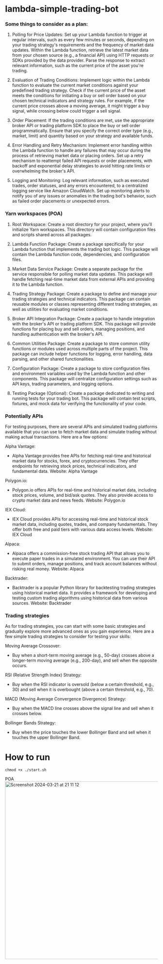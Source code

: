 # lambda-simple-trading-bot

### Some things to consider as a plan:

1. Polling for Price Updates:
   Set up your Lambda function to trigger at regular intervals, such as every few minutes or seconds, depending on your trading strategy's requirements and the frequency of market data updates.
   Within the Lambda function, retrieve the latest market data from your chosen source (e.g., a financial API) using HTTP requests or SDKs provided by the data provider.
   Parse the response to extract relevant information, such as the current price of the asset you're trading.

2. Evaluation of Trading Conditions:
   Implement logic within the Lambda function to evaluate the current market conditions against your predefined trading strategy.
   Check if the current price of the asset meets the conditions for initiating a buy or sell order based on your chosen technical indicators and strategy rules. For example, if the current price crosses above a moving average, it might trigger a buy signal, while crossing below could trigger a sell signal.

3. Order Placement:
   If the trading conditions are met, use the appropriate broker API or trading platform SDK to place the buy or sell order programmatically.
   Ensure that you specify the correct order type (e.g., market, limit) and quantity based on your strategy and available funds.

4. Error Handling and Retry Mechanism:
   Implement error handling within the Lambda function to handle any failures that may occur during the process of retrieving market data or placing orders.
   Set up a retry mechanism to reattempt failed API requests or order placements, with backoff and exponential delay strategies to avoid hitting rate limits or overwhelming the broker's API.

5. Logging and Monitoring:
   Log relevant information, such as executed trades, order statuses, and any errors encountered, to a centralized logging service like Amazon CloudWatch.
   Set up monitoring alerts to notify you of any issues or anomalies in the trading bot's behavior, such as failed order placements or unexpected errors.

### Yarn workspaces (POA)

1. Root Workspace:
   Create a root directory for your project, where you'll initialize Yarn workspaces.
   This directory will contain configuration files and scripts shared across all packages.

2. Lambda Function Package:
   Create a package specifically for your Lambda function that implements the trading bot logic.
   This package will contain the Lambda function code, dependencies, and configuration files.

3. Market Data Service Package:
   Create a separate package for the service responsible for polling market data updates.
   This package will handle fetching real-time market data from external APIs and providing it to the Lambda function.

4. Trading Strategy Package:
   Create a package to define and manage your trading strategies and technical indicators.
   This package can contain reusable modules or classes representing different trading strategies, as well as utilities for evaluating market conditions.

5. Broker API Integration Package:
   Create a package to handle integration with the broker's API or trading platform SDK.
   This package will provide functions for placing buy and sell orders, managing positions, and handling authentication with the broker's API.

6. Common Utilities Package:
   Create a package to store common utility functions or modules used across multiple parts of the project.
   This package can include helper functions for logging, error handling, data parsing, and other shared functionalities.

7. Configuration Package:
   Create a package to store configuration files and environment variables used by the Lambda function and other components.
   This package will centralize configuration settings such as API keys, trading parameters, and logging options.

8. Testing Package (Optional):
   Create a package dedicated to writing and running tests for your trading bot.
   This package will contain test scripts, fixtures, and mock data for verifying the functionality of your code.

### Potentially APIs

For testing purposes, there are several APIs and simulated trading platforms available that you can use to fetch market data and simulate trading without making actual transactions. Here are a few options:

Alpha Vantage:

- Alpha Vantage provides free APIs for fetching real-time and historical market data for stocks, forex, and cryptocurrencies. They offer endpoints for retrieving stock prices, technical indicators, and fundamental data.
  Website: Alpha Vantage

Polygon.io:

- Polygon.io offers APIs for real-time and historical market data, including stock prices, volume, and bid/ask quotes. They also provide access to crypto market data and news feeds.
  Website: Polygon.io

IEX Cloud:

- IEX Cloud provides APIs for accessing real-time and historical stock market data, including quotes, trades, and company fundamentals. They offer both free and paid tiers with various data access levels.
  Website: IEX Cloud

Alpaca:

- Alpaca offers a commission-free stock trading API that allows you to execute paper trades in a simulated environment. You can use their API to submit orders, manage positions, and track account balances without risking real money.
  Website: Alpaca

Backtrader:

- Backtrader is a popular Python library for backtesting trading strategies using historical market data. It provides a framework for developing and testing custom trading algorithms using historical data from various sources.
  Website: Backtrader

### Trading strategies

As for trading strategies, you can start with some basic strategies and gradually explore more advanced ones as you gain experience. Here are a few simple trading strategies to consider for testing your skills:

Moving Average Crossover:

- Buy when a short-term moving average (e.g., 50-day) crosses above a longer-term moving average (e.g., 200-day), and sell when the opposite occurs.

RSI (Relative Strength Index) Strategy:

- Buy when the RSI indicator is oversold (below a certain threshold, e.g., 30) and sell when it is overbought (above a certain threshold, e.g., 70).

MACD (Moving Average Convergence Divergence) Strategy:

- Buy when the MACD line crosses above the signal line and sell when it crosses below.

Bollinger Bands Strategy:



- Buy when the price touches the lower Bollinger Band and sell when it touches the upper Bollinger Band.

# How to run

```
chmod +x ./start.sh
```
POA
<img width="586" alt="Screenshot 2024-03-21 at 21 11 12" src="https://github.com/Charlie-J-Martin/lambda-simple-trading-bot/assets/56304371/ac35c9fb-dc6c-4b2a-8ed5-8e46dec5f230">
